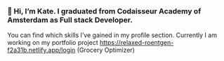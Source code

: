 ### 👋 Hi, I’m Kate. I graduated from Codaisseur Academy of Amsterdam as Full stack Developer.
You can find which skills I’ve gained in my profile section.
Currently I am working on my portfolio project https://relaxed-roentgen-f2a31b.netlify.app/login (Grocery Optimizer)

<!--
**katerynapidhorna/katerynapidhorna** is a ✨ _special_ ✨ repository because its `README.md` (this file) appears on your GitHub profile.

Here are some ideas to get you started:

- 🔭 I’m currently working on ...
- 🌱 I’m currently learning ...
- 👯 I’m looking to collaborate on ...
- 🤔 I’m looking for help with ...
- 💬 Ask me about ...
- 📫 How to reach me: ...
- 😄 Pronouns: ...
- ⚡ Fun fact: ...
-->
